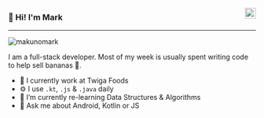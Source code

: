<a href="https://www.linkedin.com/in/mark-makuno-188175100" target="_blank" rel="nofollow"><img align="right" alt="Pratik's Linkdein" width="22px" src="https://cdn.jsdelivr.net/npm/simple-icons@v3/icons/linkedin.svg" /></a>

<h3>👋 Hi! I'm Mark</h3>

---

<p align="left"> <img src="https://komarev.com/ghpvc/?username=makunomark&label=Views&color=blue&style=plastic" alt="makunomark"></p>

I am a full-stack developer. Most of my week is usually spent writing code to help sell bananas 🍌. 

- 🏢 I currently work at Twiga Foods
- ⚙️ I use `.kt`, `.js` & `.java` daily
- 🌱 I’m currently re-learning Data Structures & Algorithms
- 💬 Ask me about Android, Kotlin or JS
